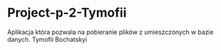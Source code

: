 # Project-p-2-Tymofii
Aplikacja która pozwala na pobieranie plików z umieszczonych w bazie danych. Tymofii Bochatskyi

